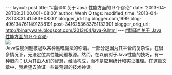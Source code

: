 --- layout: post title: "\#翻译\# 关于 Java 性能方面的 9 个谬论" date:
'2013-04-28T08:31:00.001+08:00' author: Wenh Q tags: modified\_time:
'2013-04-28T08:31:41.583+08:00' blogger\_id:
tag:blogger.com,1999:blog-4961947611491238191.post-3416253683751132901
blogger\_orig\_url: http://binaryware.blogspot.com/2013/04/java-9.html
--- [\#翻译\# 关于 Java 性能方面的 9
个谬论](http://www.oschina.net/translate/9_fallacies_java_performance):
\
![](http://static.oschina.net/uploads/space/2013/0425/083714_Kggq_12.jpg)\
Java性能问题被冠以某种黑暗魔法的称谓。一部分是因为其平台的复杂性，在很多情况下，无法定位其性能问题根源。然而，在以前对于Java性能的技巧，有一种趋向：认为其由人们的智慧，经验构成，而不是应用统计和实证推理。在这篇文章中，我希望去验证一些最荒谬的技术神话。
